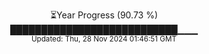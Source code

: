 <p align="center">
⏳Year Progress (90.73 %) <br>
███████████████████████████▁▁▁ <br>
<sub>Updated: Thu, 28 Nov 2024 01:46:51 GMT</sub>
</p>

